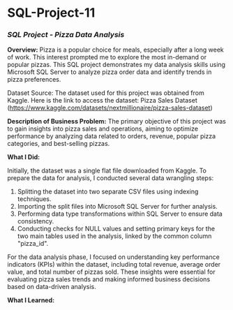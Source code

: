 # SQL-Project-11
### *SQL Project - Pizza Data Analysis*

**Overview:**
Pizza is a popular choice for meals, especially after a long week of work. This interest prompted me to explore the most in-demand or popular pizzas. This SQL project demonstrates my data analysis skills using Microsoft SQL Server to analyze pizza order data and identify trends in pizza preferences.

Dataset Source:
The dataset used for this project was obtained from Kaggle. Here is the link to access the dataset: Pizza Sales Dataset (https://www.kaggle.com/datasets/nextmillionaire/pizza-sales-dataset)


**Description of Business Problem:**
The primary objective of this project was to gain insights into pizza sales and operations, aiming to optimize performance by analyzing data related to orders, revenue, popular pizza categories, and best-selling pizzas.


**What I Did:**

Initially, the dataset was a single flat file downloaded from Kaggle. To prepare the data for analysis, I conducted several data wrangling steps:

1.  Splitting the dataset into two separate CSV files using indexing techniques.
2.  Importing the split files into Microsoft SQL Server for further analysis.
3.  Performing data type transformations within SQL Server to ensure data consistency.
4.  Conducting checks for NULL values and setting primary keys for the two main tables used in the analysis, linked by the common column "pizza_id".

For the data analysis phase, I focused on understanding key performance indicators (KPIs) within the dataset, including total revenue, average order value, and total number of pizzas sold. These insights were essential for evaluating pizza sales trends and making informed business decisions based on data-driven analysis.


**​What I Learned:**

​
